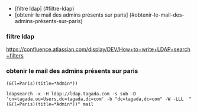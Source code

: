 * [filtre ldap] (#filtre-ldap)
* [obtenir le mail des admins présents sur paris] (#obtenir-le-mail-des-admins-présents-sur-paris) 

### filtre ldap
https://confluence.atlassian.com/display/DEV/How+to+write+LDAP+search+filters

###  obtenir le mail des admins présents sur paris
```
(&(l=Paris)(title=*Admin*))
```

```
ldapsearch -x -H ldap://ldap.tagada.com -s sub -D 'cn=tagada,ou=Users,dc=tagada,dc=com' -b "dc=tagada,dc=com" -W -LLL  "(&(l=Paris)(title=*Admin*))" mail
```
